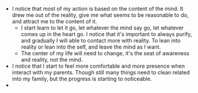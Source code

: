 - I notice that most of my action is based on the content of the mind. It drew me out of the reality, give me what seems to be reasonable to do, and attract me to the content of it. 
    - I start learn to let it go, let whatever the mind say go, let whatever comes up in the heart go. I notice that it's important to always purify, and gradually I will able to contact more with reality. To lean into reality or lean into the self, and leave the mind as I want.
    - The center of my life will need to change, it's the seat of awareness and reality, not the mind.
- I notice that I start to feel more comfortable and more presence when interact with my parents. Though still many things need to clean related into my family, but the progress is starting to noticeable.
- 
